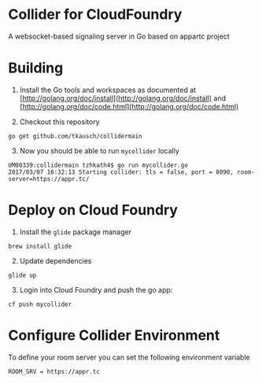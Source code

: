 # Collider for CloudFoundry
A websocket-based signaling server in Go based on appartc project

# Building

1. Install the Go tools and workspaces as documented at [http://golang.org/doc/install](http://golang.org/doc/install) and [http://golang.org/doc/code.html](http://golang.org/doc/code.html) 

2. Checkout this repository
```
go get github.com/tkausch/collidermain
```

3. Now you should be able to run ```mycollider``` locally
```
UM00339:collidermain tzhkath4$ go run mycollider.go 
2017/03/07 16:32:13 Starting collider: tls = false, port = 8090, room-server=https://appr.tc/
```

# Deploy on Cloud Foundry

1. Install the ```glide``` package manager 
```
brew install glide
```  

2. Update dependencies 
```
glide up
```

3. Login into Cloud Foundry and push the go app:
```
cf push mycollider
```

# Configure Collider Environment

To define your room server you can set the following environment variable 
```
ROOM_SRV = https://appr.tc
```
 
